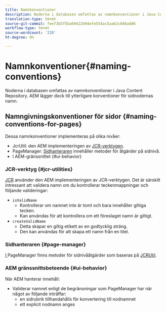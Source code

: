 ```yaml
---
title: Namnkonventioner
description: Noderna i databasen omfattas av namnkonventioner i Java Content Repository
translation-type: tm+mt
source-git-commit: fee73b5f5ba69422494efe554ac5aa62c046ad86
workflow-type: tm+mt
source-wordcount: '228'
ht-degree: 0%

---
```



# Namnkonventioner{#naming-conventions}

Noderna i databasen omfattas av namnkonventioner i Java Content Repository. AEM lägger dock till ytterligare konventioner för sidnodernas namn.

## Namngivningskonventioner för sidor {#naming-conventions-for-pages}

Dessa namnkonventioner implementeras på olika nivåer:

* JcrUtil: den AEM implementeringen av [JCR-verktygen](#jcr-utilities).
* PageManager: [Sidhanteraren](#page-manager) innehåller metoder för åtgärder på sidnivå.
* I AEM-gränssnittet {#ui-behavior}

### JCR-verktyg {#jcr-utilities}

[JCR](https://helpx.adobe.com/experience-manager/6-5/sites/developing/using/reference-materials/javadoc/index.html?com/day/cq/commons/jcr/JcrUtil.html) använder den AEM implementeringen av JCR-verktygen. Det är särskilt intressant att validera namn om du kontrollerar teckenmappningar och följande valideringar:

* `isValidName`
   * Kontrollerar om namnet inte är tomt och bara innehåller giltiga tecken.
   * Kan användas för att kontrollera om ett föreslaget namn är giltigt.
* `createValidName`
   * Detta skapar en giltig etikett av en godtycklig sträng.
   * Den kan användas för att skapa ett namn från en titel.

### Sidhanteraren {#page-manager}

[I ](https://helpx.adobe.com/experience-manager/6-5/sites/developing/using/reference-materials/javadoc/com/day/cq/wcm/api/PageManager.html) PageManager finns metoder för sidnivååtgärder som baseras på  [JCRUtil](#jcr-utilities).

### AEM gränssnittsbeteende {#ui-behavior}

När AEM hanterar innehåll:

* Validerar namnet enligt de begränsningar som PageManager har när något av följande inträffar:
   * en sidrubrik tillhandahålls för konvertering till nodnamnet
   * ett explicit nodnamn anges
